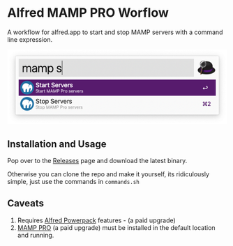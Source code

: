 # Alfred MAMP PRO Worflow

A workflow for alfred.app to start and stop MAMP servers with a command line expression. 

![Screenshot of Alfred window with "mamp s" type into it](images/alfred-start-stop.png)

## Installation and Usage

Pop over to the [Releases](https://github.com/miclgael/alfred-mamp-workflow/releases) page and download the latest binary.

Otherwise you can clone the repo and make it yourself, its ridiculously simple, just use the commands in `commands.sh`

## Caveats

1. Requires [Alfred Powerpack](https://www.alfredapp.com/powerpack/) features - (a paid upgrade)
2. [MAMP PRO](https://www.mamp.info/en/store/) (a paid upgrade) must be installed in the default location and running.
